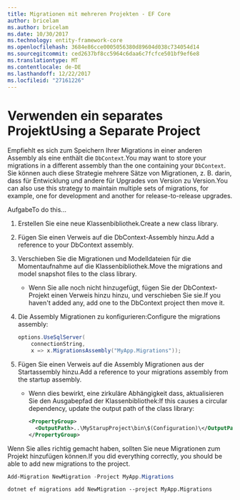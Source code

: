 ```yaml
---
title: Migrationen mit mehreren Projekten - EF Core
author: bricelam
ms.author: bricelam
ms.date: 10/30/2017
ms.technology: entity-framework-core
ms.openlocfilehash: 3684e86cce0005056380d89604d038c734054d14
ms.sourcegitcommit: ced2637bf8cc5964c6daa6c7fcfce501bf9ef6e8
ms.translationtype: MT
ms.contentlocale: de-DE
ms.lasthandoff: 12/22/2017
ms.locfileid: "27161226"
---
```

<a name="using-a-separate-project"></a><span data-ttu-id="c2bb6-102">Verwenden ein separates Projekt</span><span class="sxs-lookup"><span data-stu-id="c2bb6-102">Using a Separate Project</span></span>
========================
<span data-ttu-id="c2bb6-103">Empfiehlt es sich zum Speichern Ihrer Migrations in einer anderen Assembly als eine enthält die `DbContext`.</span><span class="sxs-lookup"><span data-stu-id="c2bb6-103">You may want to store your migrations in a different assembly than the one containing your `DbContext`.</span></span> <span data-ttu-id="c2bb6-104">Sie können auch diese Strategie mehrere Sätze von Migrationen, z. B. darin, dass für Entwicklung und andere für Upgrades von Version zu Version.</span><span class="sxs-lookup"><span data-stu-id="c2bb6-104">You can also use this strategy to maintain multiple sets of migrations, for example, one for development and another for release-to-release upgrades.</span></span>

<span data-ttu-id="c2bb6-105">Aufgabe</span><span class="sxs-lookup"><span data-stu-id="c2bb6-105">To do this...</span></span>

1. <span data-ttu-id="c2bb6-106">Erstellen Sie eine neue Klassenbibliothek.</span><span class="sxs-lookup"><span data-stu-id="c2bb6-106">Create a new class library.</span></span>

2. <span data-ttu-id="c2bb6-107">Fügen Sie einen Verweis auf die DbContext-Assembly hinzu.</span><span class="sxs-lookup"><span data-stu-id="c2bb6-107">Add a reference to your DbContext assembly.</span></span>

3. <span data-ttu-id="c2bb6-108">Verschieben Sie die Migrationen und Modelldateien für die Momentaufnahme auf die Klassenbibliothek.</span><span class="sxs-lookup"><span data-stu-id="c2bb6-108">Move the migrations and model snapshot files to the class library.</span></span>
   * <span data-ttu-id="c2bb6-109">Wenn Sie alle noch nicht hinzugefügt, fügen Sie der DbContext-Projekt einen Verweis hinzu hinzu, und verschieben Sie sie.</span><span class="sxs-lookup"><span data-stu-id="c2bb6-109">If you haven't added any, add one to the DbContext project then move it.</span></span>

4. <span data-ttu-id="c2bb6-110">Die Assembly Migrationen zu konfigurieren:</span><span class="sxs-lookup"><span data-stu-id="c2bb6-110">Configure the migrations assembly:</span></span>

   ``` csharp
   options.UseSqlServer(
       connectionString,
       x => x.MigrationsAssembly("MyApp.Migrations"));
   ```

5. <span data-ttu-id="c2bb6-111">Fügen Sie einen Verweis auf die Assembly Migrationen aus der Startassembly hinzu.</span><span class="sxs-lookup"><span data-stu-id="c2bb6-111">Add a reference to your migrations assembly from the startup assembly.</span></span>
   * <span data-ttu-id="c2bb6-112">Wenn dies bewirkt, eine zirkuläre Abhängigkeit dass, aktualisieren Sie den Ausgabepfad der Klassenbibliothek:</span><span class="sxs-lookup"><span data-stu-id="c2bb6-112">If this causes a circular dependency, update the output path of the class library:</span></span>

     ``` xml
     <PropertyGroup>
       <OutputPath>..\MyStarupProject\bin\$(Configuration)\</OutputPath>
     </PropertyGroup>
     ```

<span data-ttu-id="c2bb6-113">Wenn Sie alles richtig gemacht haben, sollten Sie neue Migrationen zum Projekt hinzufügen können.</span><span class="sxs-lookup"><span data-stu-id="c2bb6-113">If you did everything correctly, you should be able to add new migrations to the project.</span></span>

``` powershell
Add-Migration NewMigration -Project MyApp.Migrations
```
``` Console
dotnet ef migrations add NewMigration --project MyApp.Migrations
```
